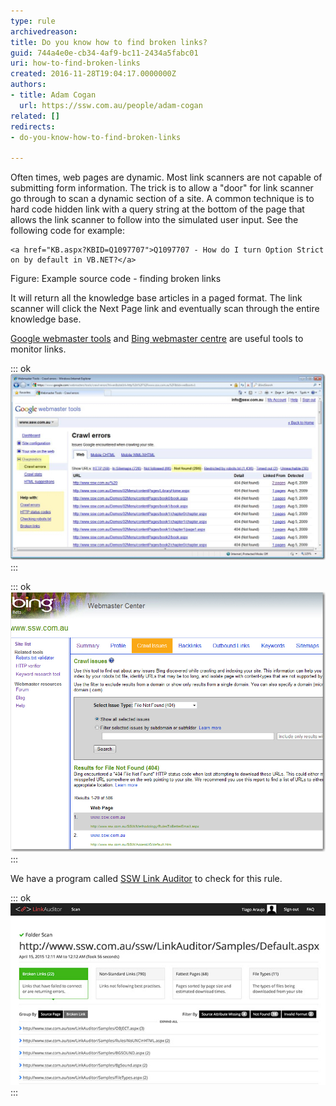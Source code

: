 ```yaml
---
type: rule
archivedreason: 
title: Do you know how to find broken links?
guid: 744a4e0e-cb34-4af9-bc11-2434a5fabc01
uri: how-to-find-broken-links
created: 2016-11-28T19:04:17.0000000Z
authors:
- title: Adam Cogan
  url: https://ssw.com.au/people/adam-cogan
related: []
redirects:
- do-you-know-how-to-find-broken-links

---
```


Often times, web pages are dynamic. Most link scanners are not capable of submitting form information. The trick is to allow a "door" for link scanner go through to scan a dynamic section of a site. A common technique is to hard code hidden link with a query string at the bottom of the page that allows the link scanner to follow into the simulated user input. See the following code for example: 

<!--endintro-->


```
<a href="KB.aspx?KBID=Q1097707">Q1097707 - How do I turn Option Strict on by default in VB.NET?</a>
```

Figure: Example source code - finding broken links

It will return all the knowledge base articles in a paged format. The link scanner will click the Next Page link and eventually scan through the entire knowledge base.

[Google webmaster tools](https://www.google.com/webmasters) and [Bing webmaster centre](http://www.bing.com/toolbox/webmaster/) are useful tools to monitor links.


::: ok  
![Figure: In Google webmaster tools you can see all broken URLs, and even the pages who are linking to them (known as referrer, found in the 'Linked From' column)](GoogleWebMaster.jpg)  
:::


::: ok  
![Figure: In Bing webmaster centre you can find the broken URL which is linked by the above URL](BingWebMaster.jpg)  
:::

We have a program called [SSW Link Auditor](https://sswlinkauditor.com/) to check for this rule.


::: ok  
![Figure: SSW Link Auditor automatically locate broken links](link-auditor-scan.jpg)  
:::
